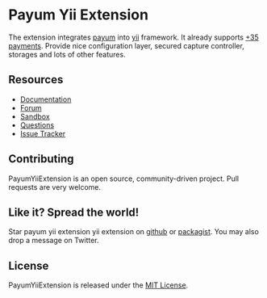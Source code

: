# Payum Yii Extension

The extension integrates [payum](http://payum.org/doc#Payum) into [yii](http://www.yiiframework.com/) framework.
It already supports [+35 payments](http://payum.org/doc/0.9/Core/supported-payments).
Provide nice configuration layer, secured capture controller, storages and lots of other features.

## Resources

* [Documentation](http://payum.org/doc#PayumYiiExtension)
* [Forum](http://www.yiiframework.com/forum/index.php/topic/48571-payum-payment-extension/)
* [Sandbox](https://github.com/makasim/PayumYiiSandbox)
* [Questions](http://stackoverflow.com/questions/tagged/payum)
* [Issue Tracker](https://github.com/Payum/PayumYiiExtension/issues)

## Contributing

PayumYiiExtension is an open source, community-driven project. Pull requests are very welcome.

## Like it? Spread the world!

Star payum yii extension yii extension on [github](https://github.com/Payum/PayumYiiExtension) or [packagist](https://packagist.org/packages/payum/payum-yii-extension).
You may also drop a message on Twitter.

## License

PayumYiiExtension is released under the [MIT License](LICENSE).
